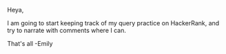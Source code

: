 Heya,

I am going to start keeping track of my query practice on HackerRank, and try to narrate with comments where I can. 

That's all
-Emily
